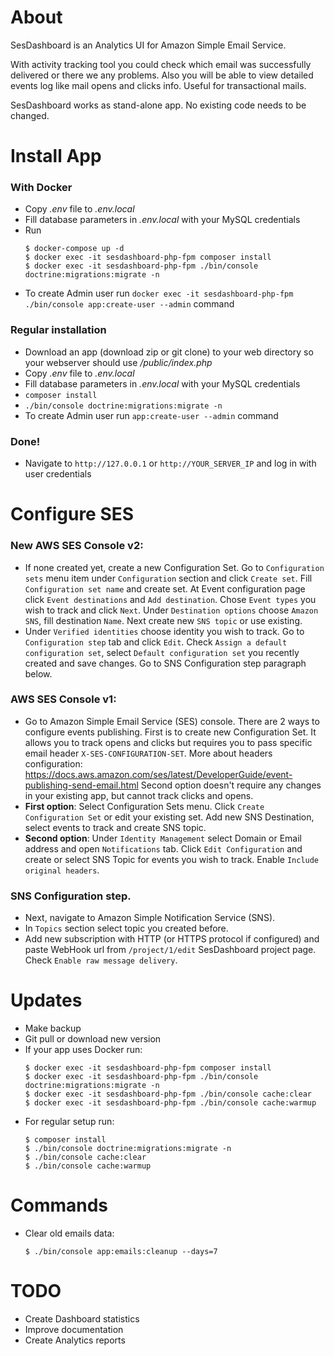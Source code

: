 # About
SesDashboard is an Analytics UI for Amazon Simple Email Service.

With activity tracking tool you could check which email was successfully delivered or there we any problems. Also you will be able to view detailed events log like mail opens and clicks info. Useful for transactional mails.

SesDashboard works as stand-alone app. No existing code needs to be changed.

# Install App

### With Docker
* Copy _.env_ file to _.env.local_
* Fill database parameters in _.env.local_ with your MySQL credentials
* Run 
  ```console
  $ docker-compose up -d
  $ docker exec -it sesdashboard-php-fpm composer install
  $ docker exec -it sesdashboard-php-fpm ./bin/console doctrine:migrations:migrate -n
  ```
* To create Admin user run `docker exec -it sesdashboard-php-fpm ./bin/console app:create-user --admin` command

### Regular installation
* Download an app (download zip or git clone) to your web directory so your webserver should use _/public/index.php_
* Copy _.env_ file to _.env.local_
* Fill database parameters in _.env.local_ with your MySQL credentials
* `composer install`
* `./bin/console doctrine:migrations:migrate -n`
* To create Admin user run `app:create-user --admin` command

### Done!
* Navigate to `http://127.0.0.1` or `http://YOUR_SERVER_IP` and log in with user credentials


# Configure SES
### New AWS SES Console v2:
* If none created yet, create a new Configuration Set. Go to `Configuration sets` menu item under `Configuration` section 
  and click `Create set`. Fill `Configuration set name` and create set. At Event configuration page 
  click `Event destinations` and `Add destination`. Chose `Event types` you wish to track and click `Next`.
  Under `Destination options` choose `Amazon SNS`, fill destination `Name`. Next create new `SNS topic` or use existing.
* Under `Verified identities` choose identity you wish to track. Go to `Configuration step` tab and click `Edit`.
  Check `Assign a default configuration set`, select `Default configuration set` you recently created and save changes.
  Go to SNS Configuration step paragraph below.

### AWS SES Console v1:
* Go to Amazon Simple Email Service (SES) console.
  There are 2 ways to configure events publishing. First is to create new Configuration Set.
  It allows you to track opens and clicks but requires you to pass specific email header `X-SES-CONFIGURATION-SET`. 
  More about headers configuration: https://docs.aws.amazon.com/ses/latest/DeveloperGuide/event-publishing-send-email.html
  Second option doesn't require any changes in your existing app, but cannot track clicks and opens.
* **First option**: Select Configuration Sets menu. Click `Create Configuration Set` or edit your existing set. 
  Add new SNS Destination, select events to track and create SNS topic.
* **Second option**: Under `Identity Management` select Domain or Email address and open `Notifications` tab. 
  Click `Edit Configuration` and create or select SNS Topic for events you wish to track. Enable `Include original headers`.
  
### SNS Configuration step.
* Next, navigate to Amazon Simple Notification Service (SNS).
* In `Topics` section select topic you created before.
* Add new subscription with HTTP (or HTTPS protocol if configured) and paste WebHook url from `/project/1/edit` SesDashboard project page. 
  Check `Enable raw message delivery`.

# Updates
* Make backup
* Git pull or download new version
* If your app uses Docker run:<br />
  ```console
  $ docker exec -it sesdashboard-php-fpm composer install
  $ docker exec -it sesdashboard-php-fpm ./bin/console doctrine:migrations:migrate -n
  $ docker exec -it sesdashboard-php-fpm ./bin/console cache:clear
  $ docker exec -it sesdashboard-php-fpm ./bin/console cache:warmup
  ```
* For regular setup run:<br />
  ```console
  $ composer install
  $ ./bin/console doctrine:migrations:migrate -n
  $ ./bin/console cache:clear
  $ ./bin/console cache:warmup
  ```

# Commands
* Clear old emails data:
  ```console
  $ ./bin/console app:emails:cleanup --days=7
  ```

# TODO
* Create Dashboard statistics
* Improve documentation
* Create Analytics reports